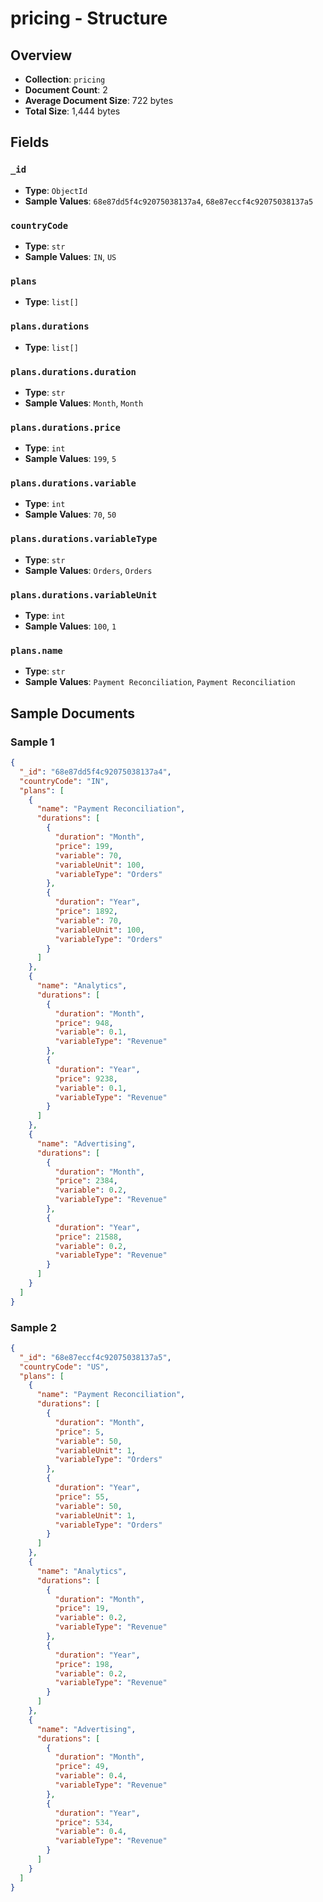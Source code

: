 # pricing - Structure

## Overview
- **Collection**: `pricing`
- **Document Count**: 2
- **Average Document Size**: 722 bytes
- **Total Size**: 1,444 bytes

## Fields

### `_id`

- **Type**: `ObjectId`
- **Sample Values**: `68e87dd5f4c92075038137a4`, `68e87eccf4c92075038137a5`

### `countryCode`

- **Type**: `str`
- **Sample Values**: `IN`, `US`

### `plans`

- **Type**: `list[]`

### `plans.durations`

- **Type**: `list[]`

### `plans.durations.duration`

- **Type**: `str`
- **Sample Values**: `Month`, `Month`

### `plans.durations.price`

- **Type**: `int`
- **Sample Values**: `199`, `5`

### `plans.durations.variable`

- **Type**: `int`
- **Sample Values**: `70`, `50`

### `plans.durations.variableType`

- **Type**: `str`
- **Sample Values**: `Orders`, `Orders`

### `plans.durations.variableUnit`

- **Type**: `int`
- **Sample Values**: `100`, `1`

### `plans.name`

- **Type**: `str`
- **Sample Values**: `Payment Reconciliation`, `Payment Reconciliation`


## Sample Documents

### Sample 1

```json
{
  "_id": "68e87dd5f4c92075038137a4",
  "countryCode": "IN",
  "plans": [
    {
      "name": "Payment Reconciliation",
      "durations": [
        {
          "duration": "Month",
          "price": 199,
          "variable": 70,
          "variableUnit": 100,
          "variableType": "Orders"
        },
        {
          "duration": "Year",
          "price": 1892,
          "variable": 70,
          "variableUnit": 100,
          "variableType": "Orders"
        }
      ]
    },
    {
      "name": "Analytics",
      "durations": [
        {
          "duration": "Month",
          "price": 948,
          "variable": 0.1,
          "variableType": "Revenue"
        },
        {
          "duration": "Year",
          "price": 9238,
          "variable": 0.1,
          "variableType": "Revenue"
        }
      ]
    },
    {
      "name": "Advertising",
      "durations": [
        {
          "duration": "Month",
          "price": 2384,
          "variable": 0.2,
          "variableType": "Revenue"
        },
        {
          "duration": "Year",
          "price": 21588,
          "variable": 0.2,
          "variableType": "Revenue"
        }
      ]
    }
  ]
}
```

### Sample 2

```json
{
  "_id": "68e87eccf4c92075038137a5",
  "countryCode": "US",
  "plans": [
    {
      "name": "Payment Reconciliation",
      "durations": [
        {
          "duration": "Month",
          "price": 5,
          "variable": 50,
          "variableUnit": 1,
          "variableType": "Orders"
        },
        {
          "duration": "Year",
          "price": 55,
          "variable": 50,
          "variableUnit": 1,
          "variableType": "Orders"
        }
      ]
    },
    {
      "name": "Analytics",
      "durations": [
        {
          "duration": "Month",
          "price": 19,
          "variable": 0.2,
          "variableType": "Revenue"
        },
        {
          "duration": "Year",
          "price": 198,
          "variable": 0.2,
          "variableType": "Revenue"
        }
      ]
    },
    {
      "name": "Advertising",
      "durations": [
        {
          "duration": "Month",
          "price": 49,
          "variable": 0.4,
          "variableType": "Revenue"
        },
        {
          "duration": "Year",
          "price": 534,
          "variable": 0.4,
          "variableType": "Revenue"
        }
      ]
    }
  ]
}
```

